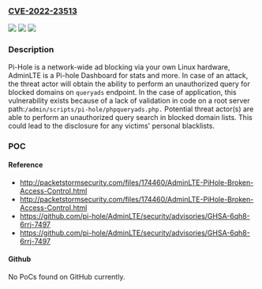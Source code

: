 ### [CVE-2022-23513](https://cve.mitre.org/cgi-bin/cvename.cgi?name=CVE-2022-23513)
![](https://img.shields.io/static/v1?label=Product&message=AdminLTE&color=blue)
![](https://img.shields.io/static/v1?label=Version&message=%3D%20%3C%205.17%20&color=brighgreen)
![](https://img.shields.io/static/v1?label=Vulnerability&message=CWE-284%3A%20Improper%20Access%20Control&color=brighgreen)

### Description

Pi-Hole is a network-wide ad blocking via your own Linux hardware, AdminLTE is a Pi-hole Dashboard for stats and more. In case of an attack, the threat actor will obtain the ability to perform an unauthorized query for blocked domains on  `queryads` endpoint. In the case of application, this vulnerability exists because of a lack of validation in code on a root server path:`/admin/scripts/pi-hole/phpqueryads.php.` Potential threat actor(s) are able to perform an unauthorized query search in blocked domain lists. This could lead to the disclosure for any victims' personal blacklists. 

### POC

#### Reference
- http://packetstormsecurity.com/files/174460/AdminLTE-PiHole-Broken-Access-Control.html
- http://packetstormsecurity.com/files/174460/AdminLTE-PiHole-Broken-Access-Control.html
- https://github.com/pi-hole/AdminLTE/security/advisories/GHSA-6qh8-6rrj-7497
- https://github.com/pi-hole/AdminLTE/security/advisories/GHSA-6qh8-6rrj-7497

#### Github
No PoCs found on GitHub currently.

